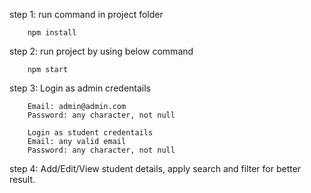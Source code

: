 step 1: run command in project folder

        npm install

step 2: run project by using below command

        npm start

step 3: Login as admin credentails

        Email: admin@admin.com
        Password: any character, not null

        Login as student credentails
        Email: any valid email
        Password: any character, not null

step 4: Add/Edit/View student details, apply search and filter for better result.